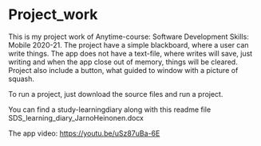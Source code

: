 # Project_work

This is my project work of Anytime-course: Software Development Skills: Mobile 2020-21.
The project have a simple blackboard, where a user can write things. 
The app does not have a text-file, where writes will save, just writing and when the app close out of memory, things will be cleared.  
Project also include a button, what guided to window with a picture of squash.

To run a project, just download the source files and run a project.


You can find a study-learningdiary along with this readme file
SDS_learning_diary_JarnoHeinonen.docx

The app video:
https://youtu.be/uSz87uBa-6E

